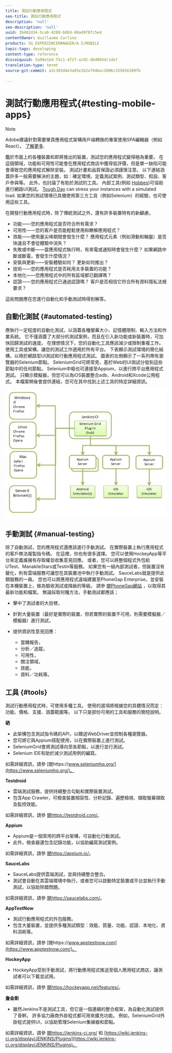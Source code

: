 ```yaml
---
title: 測試行動應用程式
seo-title: 測試行動應用程式
description: 'null'
seo-description: 'null'
uuid: 3b402d34-5cab-4280-b8b9-88ad9f8fc5e4
contentOwner: Guillaume Carlino
products: SG_EXPERIENCEMANAGER/6.5/MOBILE
topic-tags: developing
content-type: reference
discoiquuid: 5a98e1bd-f5c1-4f2f-ac02-dbd005dc1de7
translation-type: tm+mt
source-git-commit: a3c303d4e3a85e1b2e794bec2006c335056309fb

---
```



# 測試行動應用程式{#testing-mobile-apps}

>[!NOTE]
>
>Adobe建議針對需要單頁應用程式架構用戶端轉換的專案使用SPA編輯器（例如React）。 [了解更多](/help/sites-developing/spa-overview.md).

鑑於市面上的各種裝置和即將推出的裝置，測試您的應用程式變得極為重要。 在這個領域，功能和可用性可能會在應用程式商店中獲得低評價，但是單一缺陷可能會導致您的應用程式解除安裝。 測試計畫和品質保證必須謹慎注意。 以下連結涵蓋許多一般需要解決的主題，如：確定環境、定義測試案例、測試類型、假設、客戶參與等。 此外，也討論了有助於測試的工具。 內部工具(例如 [Hobbes](/help/sites-developing/hobbes.md))可協助進行網路UI測試。 [Tough Day](/help/sites-developing/tough-day.md) can stress your instances with a simulated load. 如果您的測試環境已具備使用第三方工具（例如Selenium）的經驗，也可使用這些工具。

在開發行動應用程式時，除了傳統測試之外，還有許多裝置特有的新顧慮。

* 功能——您的應用程式是否符合所有需求？
* 可用性——您的客戶是否能輕鬆使用和瞭解應用程式？
* 效能——使用量尖峰期間會發生什麼？ 應用程式元素（例如滑動和輪盤）是否快速且不會從體驗中消失？
* 失敗或中斷——當應用程式執行時，有來電或通知時會發生什麼？ 如果網路中斷或斷電，會發生什麼情況？
* 安裝與更新——安裝體驗如何？ 更新如何推出？
* 技術——您的應用程式是否耗用太多裝置的功能？
* 本地化——您應用程式中的所有區域都已翻譯嗎？
* 認證——您的應用程式已通過認證嗎？ 客戶是否相信它符合所有資料隱私法規要求？

這些問題應在您進行自動化和手動測試時得到解答。

## 自動化測試 {#automated-testing}

應執行一定程度的自動化測試，以涵蓋各種螢幕大小、記憶體限制、輸入方法和作業系統。 它不僅涵蓋了大部分的測試案例，而且在引入新功能或新裝置時，可加快回歸測試的速度。 在理想情況下，您的自動化工具應該減少或限制重複工作。 使用工具或架構，讓您的測試工作適用於所有平台。 下表顯示測試環境的簡化結構，以用於網路型UI測試和行動應用程式測試。 圖表的左側顯示了一系列帶有瀏覽器的Selenium節點。 SeleniumGrid可將常見、基於Web的UI測試分發到這些節點中的任何節點。 Selenium中樞也可連接至Appium，以進行跨平台應用程式測試。 只顯示模擬器，但您可以為iOS裝置整合adb、Android和Xcode公用程式。 本檔案稍後會提供連結，您可在其中找到上述工具的特定詳細資訊。

![chlimage_1](assets/chlimage_1.jpeg)

## 手動測試 {#manual-testing}

除了自動測試，您的應用程式還應該進行手動測試。 在實際裝置上執行應用程式的客戶無法複製指令碼。 在這裡，你也有很多選擇。 您可以使用HockeyApp等平台來定義誰擁有存取權並收集意見回應。 或者，您可以將整個程式外包給UTest、ManakileStars或Testin等服務。 如果您有一組內部測試者，但裝置沒有變化，則有雲端服務可讓您在其裝置池中執行手動測試。 SauceLabs就是提供此類服務的一員。 您也可以將應用程式遠端建置至PhoneGap Enterprise，並安裝在本機裝置上，做為驗收測試或降級的等級。 請參 [閱PhoneGap網站](https://phonegap.com/) ，以取得其最新功能和檔案。 無論採取何種方法，手動測試都應該；

* 擊中了測試者的大目標，
* 針對大量裝置（最好是實際的裝置，但若實際的裝置不可用，則需要模擬器／模擬器）進行測試，
* 提供資訊性意見回應：

   * 當機報告，
   * 分析／追蹤，
   * 可用性，
   * 關注領域，
   * 效能，
   * 資料／功耗等。

## 工具 {#tools}

測試行動應用程式時，可使用多種工具。 使用的選項將根據您的具體情況而定：功能、價格、支援、涵蓋範圍等。 以下只是部份可用的工具和服務的簡短說明。

**硒**

* 此架構包含測試指令碼的API，以餵送WebDriver並控制各種瀏覽器。
* 您可將它與Appium搭配使用，以在實際裝置上進行測試。
* SeleniumGrid會將測試導向至各節點，以進行並行測試。
* Selenium IDE有助於減少測試用例的編寫。

如需詳細資訊，請參 [閱https://www.seleniumhq.org/](https://www.seleniumhq.org/)。

**Testdroid**

* 雲端測試服務，提供持續整合勾點和實際裝置測試。
* 包含App Crawler，可檢查裝置相容性、分析記錄、遍歷檢視、擷取螢幕擷取及監控效能。

如需詳細資訊，請參 [閱https://testdroid.com/](https://testdroid.com/)。

**Appium**

* Appium是一個常用的跨平台架構，可自動化行動測試。
* 此外，檢查器還包含記錄功能，以協助編寫測試案例。

如需詳細資訊，請參 [閱https://appium.io/](https://appium.io/)。

**SauceLabs**

* SauceLabs提供雲端測試，並與持續整合整合。
* 測試會自動在其雲端環境中執行，或者您可以啟動特定裝置或平台並執行手動測試，以協助除錯問題。

如需詳細資訊，請參 [閱https://saucelabs.com/](https://saucelabs.com/)。

**AppTestNow**

* 測試行動應用程式的外包服務。
* 包含大量裝置，並提供多種測試類型：效能、質量、功能、認證、本地化、資料消耗等。

如需詳細資訊，請參 [閱https://www.apptestnow.com](https://www.apptestnow.com/)。

**HockeyApp**

* HockeyApp受到手動測試，將行動應用程式推送至個人應用程式商店，讓測試者可以下載並試用。

如需詳細資訊，請參 [閱https://hockeyapp.net/features/](https://hockeyapp.net/features/)。

**詹金斯**

* 雖然Jenkins不是測試工具，但它是一個連續的整合框架，為自動化測試提供了骨幹。 許多協力廠商外掛程式都可用來擴充功能。 例如，SeleniumGrid外掛程式提供UI，以協助管理Selenium集線器和節點。

如需詳細資訊，請參 [閱https://jenkins-ci.org/](https://jenkins-ci.org/) 和 [https://wiki.jenkins-ci.org/display/JENKINS/Plugins](https://wiki.jenkins-ci.org/display/JENKINS/Plugins)。
